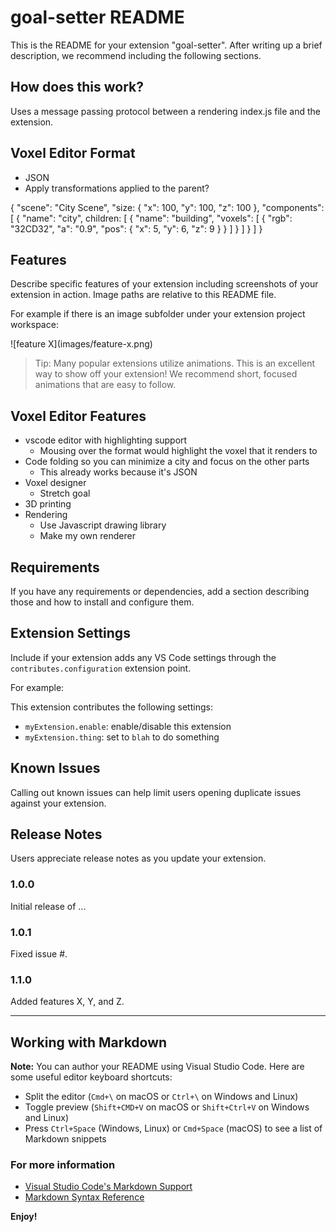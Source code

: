 # goal-setter README

This is the README for your extension "goal-setter". After writing up a brief description, we recommend including the following sections.

## How does this work?
Uses a message passing protocol between a rendering index.js file and the extension.

## Voxel Editor Format
- JSON
- Apply transformations applied to the parent?

{
    "scene": "City Scene",
    "size: {
        "x": 100,
        "y": 100,
        "z": 100
    },
    "components": [
        {
            "name": "city",
            children: [
                {
                    "name": "building",
                    "voxels": [
                        {
                            "rgb": "32CD32",
                            "a": "0.9",
                            "pos": {
                                "x": 5,
                                "y": 6,
                                "z": 9
                            }
                        }
                    ]
                }
            ]
        }
    ]
}
## Features

Describe specific features of your extension including screenshots of your extension in action. Image paths are relative to this README file.

For example if there is an image subfolder under your extension project workspace:

\!\[feature X\]\(images/feature-x.png\)

> Tip: Many popular extensions utilize animations. This is an excellent way to show off your extension! We recommend short, focused animations that are easy to follow.

## Voxel Editor Features
- vscode editor with highlighting support
    - Mousing over the format would highlight the voxel that it renders to
- Code folding so you can minimize a city and focus on the other parts
    - This already works because it's JSON
- Voxel designer
    - Stretch goal
- 3D printing
- Rendering
    - Use Javascript drawing library
    - Make my own renderer

## Requirements

If you have any requirements or dependencies, add a section describing those and how to install and configure them.

## Extension Settings

Include if your extension adds any VS Code settings through the `contributes.configuration` extension point.

For example:

This extension contributes the following settings:

* `myExtension.enable`: enable/disable this extension
* `myExtension.thing`: set to `blah` to do something

## Known Issues

Calling out known issues can help limit users opening duplicate issues against your extension.

## Release Notes

Users appreciate release notes as you update your extension.

### 1.0.0

Initial release of ...

### 1.0.1

Fixed issue #.

### 1.1.0

Added features X, Y, and Z.

-----------------------------------------------------------------------------------------------------------

## Working with Markdown

**Note:** You can author your README using Visual Studio Code.  Here are some useful editor keyboard shortcuts:

* Split the editor (`Cmd+\` on macOS or `Ctrl+\` on Windows and Linux)
* Toggle preview (`Shift+CMD+V` on macOS or `Shift+Ctrl+V` on Windows and Linux)
* Press `Ctrl+Space` (Windows, Linux) or `Cmd+Space` (macOS) to see a list of Markdown snippets

### For more information

* [Visual Studio Code's Markdown Support](http://code.visualstudio.com/docs/languages/markdown)
* [Markdown Syntax Reference](https://help.github.com/articles/markdown-basics/)

**Enjoy!**
